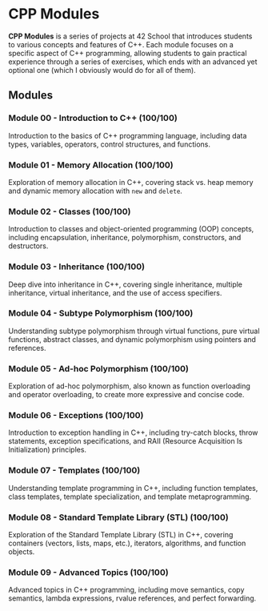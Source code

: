 # CPP Modules

**CPP Modules** is a series of projects at 42 School that introduces students to various concepts and features of C++. Each module focuses on a specific aspect of C++ programming, allowing students to gain practical experience through a series of exercises, which ends with an advanced yet optional one (which I obviously would do for all of them).

## Modules

### Module 00 - Introduction to C++ (100/100)
Introduction to the basics of C++ programming language, including data types, variables, operators, control structures, and functions.

### Module 01 - Memory Allocation (100/100)
Exploration of memory allocation in C++, covering stack vs. heap memory and dynamic memory allocation with `new` and `delete`.

### Module 02 - Classes (100/100)
Introduction to classes and object-oriented programming (OOP) concepts, including encapsulation, inheritance, polymorphism, constructors, and destructors.

### Module 03 - Inheritance (100/100)
Deep dive into inheritance in C++, covering single inheritance, multiple inheritance, virtual inheritance, and the use of access specifiers.

### Module 04 - Subtype Polymorphism (100/100)
Understanding subtype polymorphism through virtual functions, pure virtual functions, abstract classes, and dynamic polymorphism using pointers and references.

### Module 05 - Ad-hoc Polymorphism (100/100)
Exploration of ad-hoc polymorphism, also known as function overloading and operator overloading, to create more expressive and concise code.

### Module 06 - Exceptions (100/100)
Introduction to exception handling in C++, including try-catch blocks, throw statements, exception specifications, and RAII (Resource Acquisition Is Initialization) principles.

### Module 07 - Templates (100/100)
Understanding template programming in C++, including function templates, class templates, template specialization, and template metaprogramming.

### Module 08 - Standard Template Library (STL) (100/100)
Exploration of the Standard Template Library (STL) in C++, covering containers (vectors, lists, maps, etc.), iterators, algorithms, and function objects.

### Module 09 - Advanced Topics (100/100)
Advanced topics in C++ programming, including move semantics, copy semantics, lambda expressions, rvalue references, and perfect forwarding.
